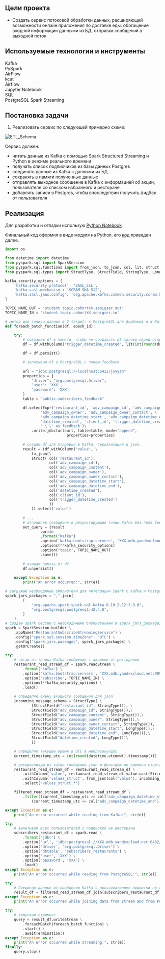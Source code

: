 ## **Цели проекта**  

- Создать сервис потоковой обработки данных, расширяющий возможности онлайн приложения по доставке еды: обогащение входной информации данными из БД, отправка сообщений в выходной поток

## **Используемые технологии и инструменты**
Kafka  
PySpark  
AirFlow  
kcat  
Airflow  
Jupyter Notebook  
SQL  
PostgreSQL
Spark Streaming

## **Постановка задачи**

1. Реализовать сервис по следующей примерно схеме:

![ETL_Schema](images/ETL_Schema.png)

Сервис должен:
- читать данные из Kafka с помощью Spark Structured Streaming и Python в режиме реального времени
- получать список подписчиков из базы данных Postgres
- соединять данные из Kafka с данными из БД
- сохранять в памяти полученные данные
- отправлять выходное сообщение в Kafka с информацией об акции, пользователе со списком избранного и ресторане
- добавлять записи в Postgres, чтобы впоследствии получить фидбэк от пользователя

## **Реализация**

Для разработки и отладки использую [Python Notebook](src/scripts/project8.ipynb)

Финальный код оформил в виде модуля на Python, его [код](src/scripts/project8.py) приведен далее.

```python
import os

from datetime import datetime
from pyspark.sql import SparkSession
from pyspark.sql.functions import from_json, to_json, col, lit, struct
from pyspark.sql.types import StructType, StructField, StringType, LongType

kafka_security_options = {
    'kafka.security.protocol': 'SASL_SSL',
    'kafka.sasl.mechanism': 'SCRAM-SHA-512',
    'kafka.sasl.jaas.config': 'org.apache.kafka.common.security.scram.ScramLoginModule required username=\"XXX\" password=\"XXX\";',
}

TOPIC_NAME_OUT = 'student.topic.cohortXX.senigser.out' 
TOPIC_NAME_IN = 'student.topic.cohortXX.senigser.in' 

# метод для записи данных в 2 target: в PostgreSQL для фидбэков и в Kafka для триггеров
def foreach_batch_function(df, epoch_id):

    try:
        # сохраняю df в памяти, чтобы не создавать df заново перед отправкой в Kafka
        df = df.withColumn("trigger_datetime_created", lit(int(round(datetime.utcnow().timestamp())))) 

        df = df.persist()

        # записываю df в PostgreSQL с полем feedback
        
        url = "jdbc:postgresql://localhost:5432/jovyan"
        properties = {
            "driver": "org.postgresql.Driver",
            "user": 'XXX',
            "password": 'XXX'
        }
        table = "public.subscribers_feedback"

        df.selectExpr('restaurant_id', 'adv_campaign_id', 'adv_campaign_content', \
                'adv_campaign_owner', 'adv_campaign_owner_contact', \
                'adv_campaign_datetime_start', 'adv_campaign_datetime_end', \
                'datetime_created', 'client_id', 'trigger_datetime_created', \
                ' \'\' as feedback')\
            .write.jdbc(url=url, table=table, mode="append",
                            properties=properties)
        
        # создаю df для отправки в Kafka. Сериализация в json.
        result = (df.withColumn('value', \
            to_json(\
            struct( col('restaurant_id'), 
                    col('adv_campaign_id'),
                    col('adv_campaign_content'),
                    col('adv_campaign_owner'),
                    col('adv_campaign_owner_contact'),
                    col('adv_campaign_datetime_start'),
                    col('adv_campaign_datetime_end'),
                    col('datetime_created'),
                    col('client_id'),
                    col('trigger_datetime_created')
                    ))
            )).select('value')
        
        # ...
        # отправляю сообщения в результирующий топик Kafka без поля feedback
        out_query = (result
                .write
                .format("kafka")
                .option('kafka.bootstrap.servers', 'XXX.mdb.yandexcloud.net:9091')
                .options(**kafka_security_options)
                .option("topic", TOPIC_NAME_OUT)
                .save())
        
        # очищаю память от df
        df.unpersist()
    
    except Exception as e:
        print("An error occurred:", str(e))

# загружаю необходимые библиотеки для интеграции Spark с Kafka и PostgreSQL
spark_jars_packages = ",".join(
        [
            "org.apache.spark:spark-sql-kafka-0-10_2.12:3.3.0",
            "org.postgresql:postgresql:42.4.0",
        ]
    )
# создаю spark сессию с необходимыми библиотеками в spark_jars_packages для интеграции с Kafka и PostgreSQL
spark = SparkSession.builder \
    .appName("RestaurantSubscribeStreamingService") \
    .config("spark.sql.session.timeZone", "UTC") \
    .config("spark.jars.packages", spark_jars_packages) \
    .getOrCreate()

try: 
    # читаю из топика Kafka сообщения с акциями от ресторанов
    restaurant_read_stream_df = spark.readStream \
        .format('kafka') \
        .option('kafka.bootstrap.servers', 'XXX.mdb.yandexcloud.net:9091') \
        .option('subscribe', TOPIC_NAME_IN) \
        .options(**kafka_security_options) \
        .load()
    
    # определяю схему входного сообщения для json
    incomming_message_schema = StructType( \
            [StructField("restaurant_id", StringType()), \
            StructField("adv_campaign_id", StringType()),\
            StructField("adv_campaign_content", StringType()),\
            StructField("adv_campaign_owner", StringType()),\
            StructField("adv_campaign_owner_contact", StringType()),
            StructField("adv_campaign_datetime_start", LongType()),\
            StructField("adv_campaign_datetime_end", LongType()),\
            StructField("datetime_created", LongType())\
            ])

    # определяю текущее время в UTC в миллисекундах
    current_timestamp_utc = int(round(datetime.utcnow().timestamp()))

    # десериализую из value сообщения json и фильтрую по времени старта и окончания акции
    restaurant_read_stream_df = restaurant_read_stream_df \
        .withColumn('value', restaurant_read_stream_df.value.cast(StringType()))\
        .withColumn('values_struct', from_json(col("value"), incomming_message_schema))\
        .select("values_struct.*") 

    filtered_read_stream_df = restaurant_read_stream_df \
        .filter((current_timestamp_utc >= col('adv_campaign_datetime_start')) & \
            (current_timestamp_utc <= col('adv_campaign_datetime_end'))) 

except Exception as e:
    print("An error occurred while reading from Kafka:", str(e))

try:
    # вычитываю всех пользователей с подпиской на рестораны
    subscribers_restaurant_df = spark.read \
        .format('jdbc') \
        .option('url', 'jdbc:postgresql://XXX.mdb.yandexcloud.net:6432/de') \
        .option('driver', 'org.postgresql.Driver') \
        .option('dbtable', 'subscribers_restaurants') \
        .option('user', 'XXX') \
        .option('password', 'XXX') \
        .load()
except Exception as e:
    print("An error occurred while reading from PostgreSQL:", str(e))

try:
    # Соединяю данные из сообщения Kafka с пользователями подписки по restaurant_id (uuid). Добавляю время создания события.
    result_df = filtered_read_stream_df.join(subscribers_restaurant_df, "restaurant_id", 'inner')
except Exception as e:
    print("An error occurred while joining data from stream and from PostgreSQL:", str(e))

try:
    # запускаю стриминг
    query = result_df.writeStream \
        .foreachBatch(foreach_batch_function) \
        .start() \
        .awaitTermination()
except Exception as e:
    print("An error occurred while streaming:", str(e))
finally:
    query.stop() 
```